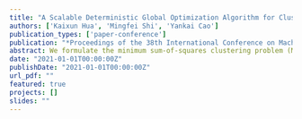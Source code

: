 ```yaml
---
title: "A Scalable Deterministic Global Optimization Algorithm for Clustering Problems"
authors: ['Kaixun Hua', 'Mingfei Shi', 'Yankai Cao']
publication_types: ['paper-conference']
publication: "*Proceedings of the 38th International Conference on Machine Learning, PMLR 139*"
abstract: We formulate the minimum sum-of-squares clustering problem (MSSCP) as a two-stage optimization and propose a branch and bound algorithm. By bounding on cluster centers and parallelizing bound computation, our method solves problems with up to 200,000 samples and outperforms classical global solvers on synthetic and real datasets.
date: "2021-01-01T00:00:00Z"
publishDate: "2021-01-01T00:00:00Z"
url_pdf: ""
featured: true
projects: []
slides: ""
---
```

